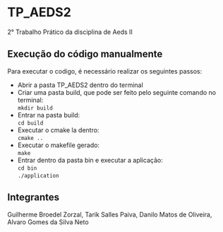 # TP_AEDS2
2° Trabalho Prático da disciplina de Aeds II


## Execução do código manualmente

Para executar o codigo, é necessário realizar os seguintes passos:

<ul>
    <li>Abrir a pasta TP_AEDS2 dentro do terminal</li>
    <li>Criar uma pasta build, que pode ser feito pelo seguinte comando no terminal: </br><code>mkdir build</code></li>
    <li>Entrar na pasta build: </br><code>cd build</code></li>
    <li>Executar o cmake la dentro: </br><code>cmake .. </code></li>
    <li>Executar o makefile gerado: </br><code>make</code></li>
    <li>Entrar dentro da pasta bin e executar a aplicação: </br><code>cd bin </code></br><code>./application</code></li>
</ul>

## Integrantes

Guilherme Broedel Zorzal, Tarik Salles Paiva, Danilo Matos de Oliveira, Alvaro Gomes da Silva Neto 
